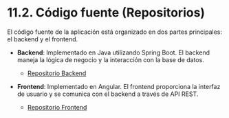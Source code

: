 # 11.2. Código fuente (Repositorios)

El código fuente de la aplicación está organizado en dos partes principales: el backend y el frontend.

- **Backend**: Implementado en Java utilizando Spring Boot. El backend maneja la lógica de negocio y la interacción con la base de datos.
  - [Repositorio Backend](https://github.com/elMichiSchrodinger/ProyectoComunitario/tree/main/BackendDBD)

- **Frontend**: Implementado en Angular. El frontend proporciona la interfaz de usuario y se comunica con el backend a través de API REST.
  - [Repositorio Frontend](https://github.com/elMichiSchrodinger/ProyectoComunitario/tree/main/FrontendDBD/frontend)